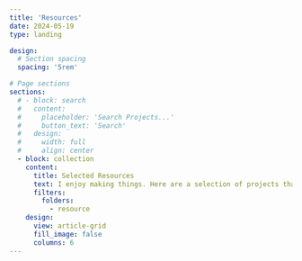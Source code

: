 ```yaml
---
title: 'Resources'
date: 2024-05-19
type: landing

design:
  # Section spacing
  spacing: '5rem'

# Page sections
sections:
  # - block: search
  #   content:
  #     placeholder: 'Search Projects...'
  #     button_text: 'Search'
  #   design:
  #     width: full
  #     align: center
  - block: collection
    content:
      title: Selected Resources
      text: I enjoy making things. Here are a selection of projects that I have worked on over the years.
      filters:
        folders:
          - resource
    design:
      view: article-grid
      fill_image: false
      columns: 6
---
```

